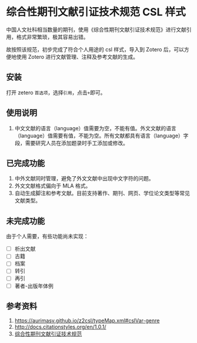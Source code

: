 # 综合性期刊文献引证技术规范 CSL 样式

中国人文社科相当数量的期刊，使用《综合性期刊文献引证技术规范》进行文献引用，格式非常繁琐，极其容易出错。

故按照该规范，初步完成了符合个人用途的 csl 样式，导入到 Zotero 后，可以方便地使用 Zotero 进行文献管理、注释及参考文献的生成。

## 安装

打开 zetero `首选项`，选择`引用`，点击`+`即可。

## 使用说明

1. 中文文献的语言（language）值需要为空，不能有值。外文文献的语言（language）值需要有值，不能为空。所有文献都具有语言（language）字段，需要研究人员在添加题录时手工添加或修改。

## 已完成功能

1. 中外文献同时管理，避免了外文文献中出现中文字符的问题。
1. 外文文献格式偏向于 MLA 格式。
1. 自动生成脚注和参考文献。目前支持著作、期刊、网页、学位论文类型等常见文献类型。

## 未完成功能

由于个人需要，有些功能尚未实现：

* [ ] 析出文献
* [ ] 古籍
* [ ] 档案
* [ ] 转引
* [ ] 再引
* [ ] 著者-出版年体例

## 参考资料

1. <https://aurimasv.github.io/z2csl/typeMap.xml#cslVar-genre>
1. <http://docs.citationstyles.org/en/1.0.1/>
1. [综合性期刊文献引证技术规范](https://xdxbs.xmu.edu.cn/_upload/article/files/ee/68/6ec516f0439eb4a1ac0a88179316/9afbe77e-5fb0-4b3d-b887-9e2527e4d791.doc)
